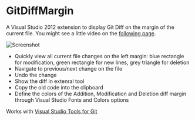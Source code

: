 GitDiffMargin
=============

A Visual Studio 2012 extension to display Git Diff on the margin of the current file.
You might see a little video on the [following page](http://www.flickr.com/photos/laurentkempe/8116990137/).

![Screenshot](http://farm9.staticflickr.com/8329/8116895025_ec9519b5bb_o.png)

* Quickly view all current file changes on the left margin: blue rectangle for modification, green rectangle for new lines, grey triangle for deletion
* Navigate to previous/next change on the file
* Undo the change
* Show the diff in extenral tool
* Copy the old code into the clipboard
* Define the colors of the Addition, Modification and Deletion diff margin through Visual Studio Fonts and Colors options

Works with [Visual Studio Tools for Git](http://visualstudiogallery.msdn.microsoft.com/abafc7d6-dcaa-40f4-8a5e-d6724bdb980c)


